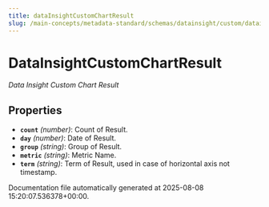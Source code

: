 ```yaml
---
title: dataInsightCustomChartResult
slug: /main-concepts/metadata-standard/schemas/datainsight/custom/datainsightcustomchartresult
---
```


# DataInsightCustomChartResult

*Data Insight Custom Chart Result*

## Properties

- **`count`** *(number)*: Count of Result.
- **`day`** *(number)*: Date of Result.
- **`group`** *(string)*: Group of Result.
- **`metric`** *(string)*: Metric Name.
- **`term`** *(string)*: Term of Result, used in case of horizontal axis not timestamp.


Documentation file automatically generated at 2025-08-08 15:20:07.536378+00:00.
